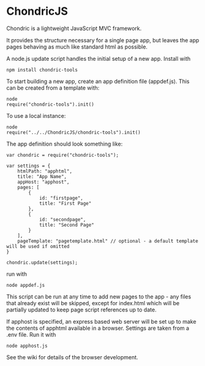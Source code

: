 ChondricJS
==========

Chondric is a lightweight JavaScript MVC framework. 

It provides the structure necessary for a single page app, but leaves the app pages behaving as much like standard html as possible.

A node.js update script handles the initial setup of a new app. Install with

    npm install chondric-tools

To start building a new app, create an app definition file (appdef.js). This can be created from a template with:

    node
    require("chondric-tools").init()

To use a local instance:

    node
    require("../../ChondricJS/chondric-tools").init()


The app definition should look something like:

    var chondric = require("chondric-tools");
    
    var settings = {
        htmlPath: "apphtml",
        title: "App Name",
        appHost: "apphost",
        pages: [
            {
                id: "firstpage",
                title: "First Page"
            },
            {
                id: "secondpage",
                title: "Second Page"
            }
        ],
        pageTemplate: "pagetemplate.html" // optional - a default template will be used if omitted
    }
    
    chondric.update(settings);


run with

    node appdef.js

This script can be run at any time to add new pages to the app - any files that already exist will be skipped, except for index.html which will be partially updated to keep page script references up to date.

If apphost is specified, an express based web server will be set up to make the contents of apphtml available in a browser. Settings are taken from a .env file. Run it with 

    node apphost.js

See the wiki for details of the browser development.